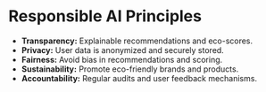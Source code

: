 # Responsible AI Principles

- **Transparency:** Explainable recommendations and eco-scores.
- **Privacy:** User data is anonymized and securely stored.
- **Fairness:** Avoid bias in recommendations and scoring.
- **Sustainability:** Promote eco-friendly brands and products.
- **Accountability:** Regular audits and user feedback mechanisms.
